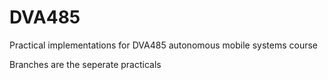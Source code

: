 # DVA485
Practical implementations for DVA485 autonomous mobile systems course

Branches are the seperate practicals
